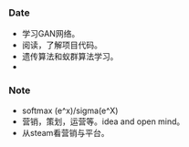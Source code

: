 ### Date
- 学习GAN网络。
- 阅读，了解项目代码。
- 遗传算法和蚁群算法学习。
- 

### Note
- softmax (e^x)/sigma(e^X)
- 营销，策划，运营等。idea and open mind。
- 从steam看营销与平台。